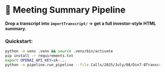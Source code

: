 # 🎯 Meeting Summary Pipeline

**Drop a transcript into `importTranscript/` → get a full investor-style HTML summary.**

### Quickstart:
```bash
python -m venv .venv && source .venv/bin/activate
pip install -r requirements.txt
export OPENAI_API_KEY=sk-...
python -m pipeline.run_pipeline --file Calls/2025/July/08/Din7-8Transcript.txt --title SportsBetting
```

